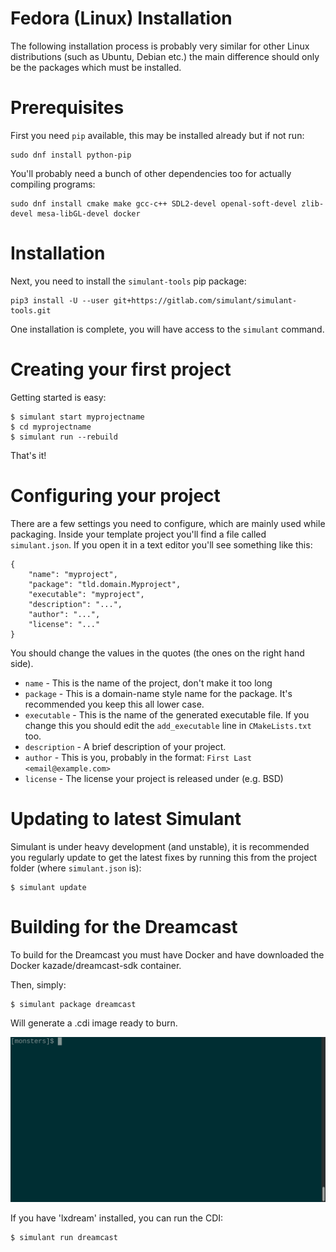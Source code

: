 # Fedora (Linux) Installation

The following installation process is probably very similar for other Linux distributions (such as Ubuntu, Debian etc.) the main difference should
only be the packages which must be installed.

# Prerequisites

First you need `pip` available, this may be installed already but if not run:

```
sudo dnf install python-pip
```

You'll probably need a bunch of other dependencies too for actually compiling programs:

```
sudo dnf install cmake make gcc-c++ SDL2-devel openal-soft-devel zlib-devel mesa-libGL-devel docker
```

# Installation

Next, you need to install the `simulant-tools` pip package:

```
pip3 install -U --user git+https://gitlab.com/simulant/simulant-tools.git
```

One installation is complete, you will have access to the `simulant` command.


# Creating your first project

Getting started is easy:

```
$ simulant start myprojectname
$ cd myprojectname
$ simulant run --rebuild
```

That's it!

# Configuring your project

There are a few settings you need to configure, which are mainly used while packaging. Inside
your template project you'll find a file called `simulant.json`. If you open it in a text editor
you'll see something like this:

```
{
    "name": "myproject",
    "package": "tld.domain.Myproject",
    "executable": "myproject",
    "description": "...",
    "author": "...",
    "license": "..."
}
```

You should change the values in the quotes (the ones on the right hand side).

 - `name` - This is the name of the project, don't make it too long
 - `package` - This is a domain-name style name for the package. It's recommended you keep this
 all lower case.
 - `executable` - This is the name of the generated executable file. If you change this you 
 should edit the `add_executable` line in `CMakeLists.txt` too.
 - `description` - A brief description of your project.
 - `author` - This is you, probably in the format: `First Last <email@example.com>`
 - `license` - The license your project is released under (e.g. BSD)


# Updating to latest Simulant

Simulant is under heavy development (and unstable), it is recommended you regularly update to get the latest fixes by running this from the project folder (where `simulant.json` is):

```
$ simulant update
```

# Building for the Dreamcast

To build for the Dreamcast you must have Docker and have downloaded the Docker kazade/dreamcast-sdk container.

Then, simply:

```
$ simulant package dreamcast
```

Will generate a .cdi image ready to burn. 

![Dreamcast package](/documentation/images/dreamcast_package.gif)

If you have 'lxdream' installed, you can run the CDI:

```
$ simulant run dreamcast
```
